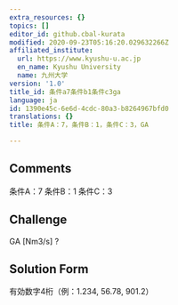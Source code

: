 ```yaml
---
extra_resources: {}
topics: []
editor_id: github.cbal-kurata
modified: 2020-09-23T05:16:20.029632266Z
affiliated_institute:
  url: https://www.kyushu-u.ac.jp
  en_name: Kyushu University
  name: 九州大学
version: '1.0'
title_id: 条件a7条件b1条件c3ga
language: ja
id: 1390e45c-6e6d-4cdc-80a3-b8264967bfd0
translations: {}
title: 条件A：7，条件B：1，条件C：3，GA

---
```


## Comments
条件A：7
条件B：1
条件C：3

## Challenge
GA [Nm3/s] ?

## Solution Form
有効数字4桁（例：1.234,  56.78,  901.2）





